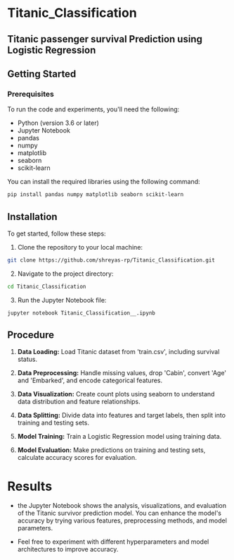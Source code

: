 # Titanic_Classification
## Titanic passenger survival Prediction using Logistic Regression


## Getting Started
### Prerequisites
To run the code and experiments, you'll need the following:

  - Python (version 3.6 or later)
  - Jupyter Notebook
  - pandas
  - numpy
  - matplotlib
  - seaborn
  - scikit-learn

You can install the required libraries using the following command:   
 ```bash
pip install pandas numpy matplotlib seaborn scikit-learn
```
## Installation
To get started, follow these steps:   
  1. Clone the repository to your local machine:
```bash
git clone https://github.com/shreyas-rp/Titanic_Classification.git
```
  2. Navigate to the project directory:
```bash
cd Titanic_Classification
```
  3. Run the Jupyter Notebook file:
```bash
jupyter notebook Titanic_Classification__.ipynb
```
## Procedure 
1. **Data Loading:** Load Titanic dataset from 'train.csv', including survival status.

2. **Data Preprocessing:** Handle missing values, drop 'Cabin', convert 'Age' and 'Embarked', and encode categorical features.

3. **Data Visualization:** Create count plots using seaborn to understand data distribution and feature relationships.

4. **Data Splitting:** Divide data into features and target labels, then split into training and testing sets.

5. **Model Training:** Train a Logistic Regression model using training data.

6. **Model Evaluation:** Make predictions on training and testing sets, calculate accuracy scores for evaluation.

# Results
  - the Jupyter Notebook shows the analysis, visualizations, and evaluation of the Titanic survivor prediction model. You can enhance the model's accuracy by trying 
    various features, preprocessing methods, and model parameters.
    
  - Feel free to experiment with different hyperparameters and model architectures to improve accuracy.
